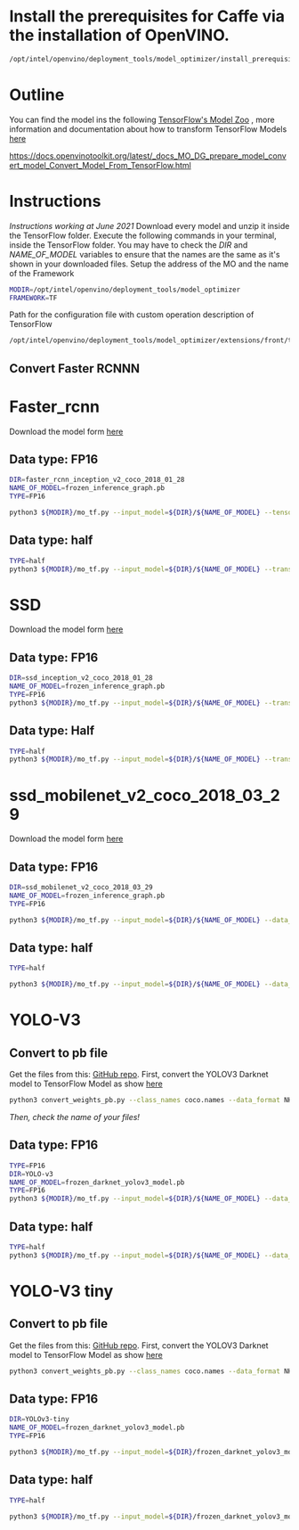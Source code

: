 # Install the prerequisites for Caffe via the installation of OpenVINO.
```bash
/opt/intel/openvino/deployment_tools/model_optimizer/install_prerequisites/install_prerequisites_tf.sh
```

# Outline
You can find the model ins the following [TensorFlow's Model Zoo](https://github.com/tensorflow/models/blob/master/research/object_detection/g3doc/detection_model_zoo.md)
, more information and documentation about how to transform TensorFlow Models [here](https://docs.openvinotoolkit.org/latest/_docs_MO_DG_prepare_model_convert_model_Convert_Model_From_TensorFlow.html)

<https://docs.openvinotoolkit.org/latest/_docs_MO_DG_prepare_model_convert_model_Convert_Model_From_TensorFlow.html>

# Instructions
_Instructions working at June 2021_
Download every model and unzip it inside the TensorFlow folder.
Execute the following commands in your terminal, inside the TensorFlow folder. You may have to check the *DIR* and *NAME_OF_MODEL* variables to ensure that the names are the same as it's shown in your downloaded files.
Setup the address of the MO and the name of the Framework
```bash
MODIR=/opt/intel/openvino/deployment_tools/model_optimizer
FRAMEWORK=TF
```
Path for the configuration file with custom operation description of TensorFlow
```bash
/opt/intel/openvino/deployment_tools/model_optimizer/extensions/front/tf
```


## Convert Faster RCNNN
# Faster_rcnn
Download the model form [here](http://download.tensorflow.org/models/object_detection/faster_rcnn_inception_v2_coco_2018_01_28.tar.gz)
## Data type: FP16
```bash
DIR=faster_rcnn_inception_v2_coco_2018_01_28
NAME_OF_MODEL=frozen_inference_graph.pb
TYPE=FP16

python3 ${MODIR}/mo_tf.py --input_model=${DIR}/${NAME_OF_MODEL} --tensorflow_use_custom_operations_config ${MODIR}/extensions/front/tf/faster_rcnn_support.json --reverse_input_channels --output=detection_classes,detection_scores,detection_boxes,num_detections --tensorflow_object_detection_api_pipeline_config ${DIR}/pipeline.config --input=image_tensor --data_type ${TYPE}  --progress --output_dir ${DIR}/${TYPE} --model_name ${FRAMEWORK}_${DIR} --input_shape=[1,600,1024,3]
```

## Data type: half
```bash
TYPE=half
python3 ${MODIR}/mo_tf.py --input_model=${DIR}/${NAME_OF_MODEL} --transformations_config ${MODIR}/extensions/front/tf/faster_rcnn_support.json --reverse_input_channels --output=detection_classes,detection_scores,detection_boxes,num_detections --tensorflow_object_detection_api_pipeline_config ${DIR}/pipeline.config --input=image_tensor --data_type ${TYPE}  --progress --output_dir ${DIR}/${TYPE} --model_name ${FRAMEWORK}_${DIR} --input_shape=[1,600,1024,3]
```
# SSD
Download the model form [here](http://download.tensorflow.org/models/object_detection/ssd_inception_v2_coco_2018_01_28.tar.gz)
## Data type: FP16
```bash
DIR=ssd_inception_v2_coco_2018_01_28
NAME_OF_MODEL=frozen_inference_graph.pb
TYPE=FP16
python3 ${MODIR}/mo_tf.py --input_model=${DIR}/${NAME_OF_MODEL} --transformations_config ${MODIR}/extensions/front/tf/ssd_v2_support.json --tensorflow_object_detection_api_pipeline_config ${DIR}/pipeline.config --reverse_input_channels --progress --data_type ${TYPE} --output_dir ${DIR}/${TYPE} --model_name ${FRAMEWORK}_${DIR}
```
## Data type: Half
```bash
TYPE=half
python3 ${MODIR}/mo_tf.py --input_model=${DIR}/${NAME_OF_MODEL} --transformations_config ${MODIR}/extensions/front/tf/ssd_v2_support.json --tensorflow_object_detection_api_pipeline_config ${DIR}/pipeline.config --reverse_input_channels --progress --data_type ${TYPE} --output_dir ${DIR}/${TYPE} --model_name ${FRAMEWORK}_${DIR}
```
# ssd_mobilenet_v2_coco_2018_03_29
Download the model form [here](http://download.tensorflow.org/models/object_detection/ssd_inception_v2_coco_2018_01_28.tar.gz)

## Data type: FP16
```bash
DIR=ssd_mobilenet_v2_coco_2018_03_29
NAME_OF_MODEL=frozen_inference_graph.pb
TYPE=FP16

python3 ${MODIR}/mo_tf.py --input_model=${DIR}/${NAME_OF_MODEL} --data_type ${TYPE} --tensorflow_use_custom_operations_config ${MODIR}/extensions/front/tf/ssd_v2_support.json --output_dir ${DIR}/${TYPE} --progress --tensorflow_object_detection_api_pipeline_config ${DIR}/pipeline.config --model_name ${FRAMEWORK}_${DIR} --output=detection_classes,detection_scores,detection_boxes,num_detections --reverse_input_channels --input_shape=[1,300,300,3] --input=image_tensor
```
## Data type: half
```bash
TYPE=half

python3 ${MODIR}/mo_tf.py --input_model=${DIR}/${NAME_OF_MODEL} --data_type ${TYPE} --tensorflow_use_custom_operations_config ${MODIR}/extensions/front/tf/ssd_v2_support.json --output_dir ${DIR}/${TYPE} --progress --tensorflow_object_detection_api_pipeline_config ${DIR}/pipeline.config --model_name ${FRAMEWORK}_${DIR} --output=detection_classes,detection_scores,detection_boxes,num_detections --reverse_input_channels --input_shape=[1,300,300,3] --input=image_tensor
```

# YOLO-V3
## Convert to pb file
Get the files from this: [GitHub repo](https://github.com/mystic123/tensorflow-yolo-v3).
First, convert the YOLOV3 Darknet model to TensorFlow Model as show [here](https://docs.openvinotoolkit.org/latest/_docs_MO_DG_prepare_model_convert_model_tf_specific_Convert_YOLO_From_Tensorflow.html)
```bash
python3 convert_weights_pb.py --class_names coco.names --data_format NHWC --weights_file yolov3.weights
```
_Then, check the name of your files!_
## Data type: FP16
```bash
TYPE=FP16
DIR=YOLO-v3
NAME_OF_MODEL=frozen_darknet_yolov3_model.pb
TYPE=FP16
python3 ${MODIR}/mo_tf.py --input_model=${DIR}/${NAME_OF_MODEL} --data_type ${TYPE} --output_dir ${DIR}/${TYPE} --progress --tensorflow_use_custom_operations_config ${MODIR}/extensions/front/tf/yolo_v3.json --batch 1 --model_name ${FRAMEWORK}_${DIR}
```
## Data type: half
```bash
TYPE=half
python3 ${MODIR}/mo_tf.py --input_model=${DIR}/${NAME_OF_MODEL} --data_type ${TYPE} --output_dir ${DIR}/${TYPE} --progress --tensorflow_use_custom_operations_config ${MODIR}/extensions/front/tf/yolo_v3.json --batch 1 --model_name ${FRAMEWORK}_${DIR}
```
# YOLO-V3 tiny
## Convert to pb file
Get the files from this: [GitHub repo](https://github.com/mystic123/tensorflow-yolo-v3).
First, convert the YOLOV3 Darknet model to TensorFlow Model as show [here](https://docs.openvinotoolkit.org/latest/_docs_MO_DG_prepare_model_convert_model_tf_specific_Convert_YOLO_From_Tensorflow.html)
```bash
python3 convert_weights_pb.py --class_names coco.names --data_format NHWC --weights_file yolov3-tiny.weights --tiny
```

## Data type: FP16
```bash
DIR=YOLOv3-tiny
NAME_OF_MODEL=frozen_darknet_yolov3_model.pb
TYPE=FP16

python3 ${MODIR}/mo_tf.py --input_model=${DIR}/frozen_darknet_yolov3_model.pb --data_type ${TYPE} --output_dir ${DIR}/${TYPE} --progress --tensorflow_use_custom_operations_config ${MODIR}/extensions/front/tf/yolo_v3_tiny.json --batch 1 --model_name ${FRAMEWORK}_${DIR}
```
## Data type: half
```bash
TYPE=half

python3 ${MODIR}/mo_tf.py --input_model=${DIR}/frozen_darknet_yolov3_model.pb --data_type ${TYPE} --output_dir ${DIR}/${TYPE} --progress --tensorflow_use_custom_operations_config ${MODIR}/extensions/front/tf/yolo_v3_tiny.json --batch 1 --model_name ${FRAMEWORK}_${DIR}
```
